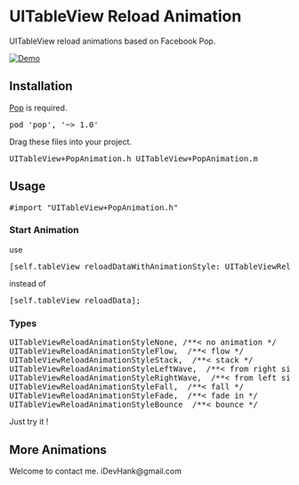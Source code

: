 # UITableView Reload Animation
UITableView reload animations based on Facebook Pop.

<p><a href="https://github.com/iDevHank/UITableViewReloadAnimationDemo/blob/master/ScreenShots/flow.gif" target="_blank"><img src="https://github.com/iDevHank/UITableViewReloadAnimationDemo/blob/master/ScreenShots/flow.gif" alt="Demo" data-canonical-src="https://github.com/iDevHank/UITableViewReloadAnimationDemo/blob/master/ScreenShots/flow.gif" style="max-width:100%;"></a></p>

<h2><a id="user-content-installation" class="anchor" href="#installation" aria-hidden="true"><span class="octicon octicon-link"></span></a>Installation</h2>

<p><a href="https://github.com/facebook/pop">Pop</a> is required.</p>

<div class="highlight highlight-ruby"><pre>pod <span class="pl-s"><span class="pl-pds">'</span>pop<span class="pl-pds">'</span></span>, <span class="pl-s"><span class="pl-pds">'</span>~&gt; 1.0<span class="pl-pds">'</span></span></pre></div>

<p>Drag these files into your project. <div class="highlight highlight-ruby"><pre>UITableView+PopAnimation.h UITableView+PopAnimation.m</pre></p>

<h2><a id="user-content-installation" class="anchor" href="#installation" aria-hidden="true"><span class="octicon octicon-link"></span></a>Usage</h2>

<div class="highlight highlight-ruby"><pre>#import "UITableView+PopAnimation.h"</pre>

<h3><a id="sa" class="anchor" href="#sa" aria-hidden="true"><span class="octicon octicon-link"></span></a>Start Animation</h3>

<p>use</p>
<div class="highlight highlight-objective-c"><pre>[self.tableView reloadDataWithAnimationStyle: <span class="pl-c1">UITableViewReloadAnimationStyleFlow</span>];</pre>
<p>instead of </p>
<div class="highlight highlight-objective-c"><pre>[self.tableView reloadData];</pre>

<h3><a id="types" class="anchor" href="#types" aria-hidden="true"><span class="octicon octicon-link"></span></a>Types</h3>

<div class="highlight highlight-objective-c"><pre>UITableViewReloadAnimationStyleNone, /**< no animation */
UITableViewReloadAnimationStyleFlow,  /**< flow */
UITableViewReloadAnimationStyleStack,  /**< stack */
UITableViewReloadAnimationStyleLeftWave,  /**< from right side */
UITableViewReloadAnimationStyleRightWave,  /**< from left side */
UITableViewReloadAnimationStyleFall,  /**< fall */
UITableViewReloadAnimationStyleFade,  /**< fade in */
UITableViewReloadAnimationStyleBounce  /**< bounce */</pre>

Just try it !

<h2><a id="user-content-installation" class="anchor" href="#installation" aria-hidden="true"><span class="octicon octicon-link"></span></a>More Animations</h2>
Welcome to contact me.
iDevHank@gmail.com
